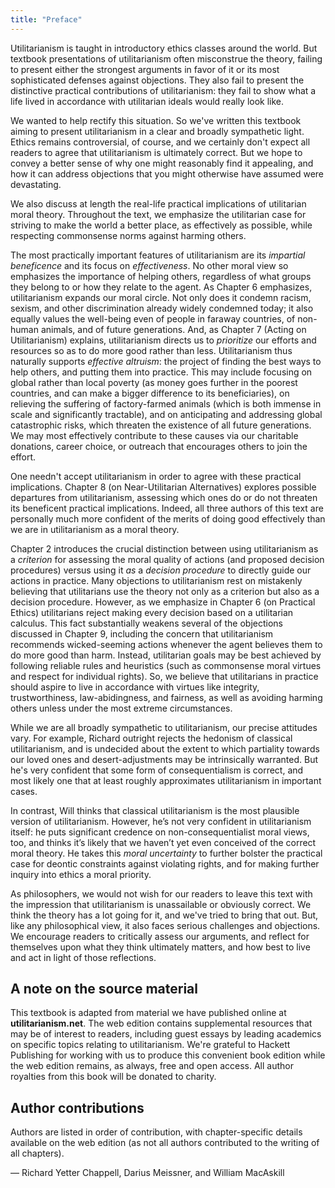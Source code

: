 ```yaml
---
title: "Preface"
---
```


Utilitarianism is taught in introductory ethics classes around the world. But textbook presentations of utilitarianism often misconstrue the theory, failing to present either the strongest arguments in favor of it or its most sophisticated defenses against objections. They also fail to present the distinctive practical contributions of utilitarianism: they fail to show what a life lived in accordance with utilitarian ideals would really look like.

We wanted to help rectify this situation. So we've written this textbook aiming to present utilitarianism in a clear and broadly sympathetic light. Ethics remains controversial, of course, and we certainly don't expect all readers to agree that utilitarianism is ultimately correct. But we hope to convey a better sense of why one might reasonably find it appealing, and how it can address objections that you might otherwise have assumed were devastating.

We also discuss at length the real-life practical implications of utilitarian moral theory. Throughout the text, we emphasize the utilitarian case for striving to make the world a better place, as effectively as possible, while respecting commonsense norms against harming others.

The most practically important features of utilitarianism are its _impartial beneficence_ and its focus on _effectiveness_. No other moral view so emphasizes the importance of helping others, regardless of what groups they belong to or how they relate to the agent. As Chapter 6 emphasizes, utilitarianism expands our moral circle. Not only does it condemn racism, sexism, and other discrimination already widely condemned today; it also equally values the well-being even of people in faraway countries, of non-human animals, and of future generations. And, as Chapter 7 (Acting on Utilitarianism) explains, utilitarianism directs us to _prioritize_ our efforts and resources so as to do more good rather than less. Utilitarianism thus naturally supports _effective altruism_: the project of finding the best ways to help others, and putting them into practice. This may include focusing on global rather than local poverty (as money goes further in the poorest countries, and can make a bigger difference to its beneficiaries), on relieving the suffering of factory-farmed animals (which is both immense in scale and significantly tractable), and on anticipating and addressing global catastrophic risks, which threaten the existence of all future generations. We may most effectively contribute to these causes via our charitable donations, career choice, or outreach that encourages others to join the effort.

One needn't accept utilitarianism in order to agree with these practical implications. Chapter 8 (on Near-Utilitarian Alternatives) explores possible departures from utilitarianism, assessing which ones do or do not threaten its beneficent practical implications. Indeed, all three authors of this text are personally much more confident of the merits of doing good effectively than we are in utilitarianism as a moral theory.

Chapter 2 introduces the crucial distinction between using utilitarianism as a _criterion_ for assessing the moral quality of actions (and proposed decision procedures) versus using it _as_ a _decision procedure_ to directly guide our actions in practice. Many objections to utilitarianism rest on mistakenly believing that utilitarians use the theory not only as a criterion but also as a decision procedure. However, as we emphasize in Chapter 6 (on Practical Ethics) utilitarians reject making every decision based on a utilitarian calculus. This fact substantially weakens several of the objections discussed in Chapter 9, including the concern that utilitarianism recommends wicked-seeming actions whenever the agent believes them to do more good than harm. Instead, utilitarian goals may be best achieved by following reliable rules and heuristics (such as commonsense moral virtues and respect for individual rights). So, we believe that utilitarians in practice should aspire to live in accordance with virtues like integrity, trustworthiness, law-abidingness, and fairness, as well as avoiding harming others unless under the most extreme circumstances.

While we are all broadly sympathetic to utilitarianism, our precise attitudes vary. For example, Richard outright rejects the hedonism of classical utilitarianism, and is undecided about the extent to which partiality towards our loved ones and desert-adjustments may be intrinsically warranted. But he's very confident that some form of consequentialism is correct, and most likely one that at least roughly approximates utilitarianism in important cases.

In contrast, Will thinks that classical utilitarianism is the most plausible version of utilitarianism. However, he’s not very confident in utilitarianism itself: he puts significant credence on non-consequentialist moral views, too, and thinks it’s likely that we haven’t yet even conceived of the correct moral theory. He takes this _moral uncertainty_ to further bolster the practical case for deontic constraints against violating rights, and for making further inquiry into ethics a moral priority.

As philosophers, we would not wish for our readers to leave this text with the impression that utilitarianism is unassailable or obviously correct. We think the theory has a lot going for it, and we've tried to bring that out. But, like any philosophical view, it also faces serious challenges and objections. We encourage readers to critically assess our arguments, and reflect for themselves upon what they think ultimately matters, and how best to live and act in light of those reflections.

## A note on the source material

This textbook is adapted from material we have published online at **utilitarianism.net**. The web edition contains supplemental resources that may be of interest to readers, including guest essays by leading academics on specific topics relating to utilitarianism. We're grateful to Hackett Publishing for working with us to produce this convenient book edition while the web edition remains, as always, free and open access. All author royalties from this book will be donated to charity.

## Author contributions

Authors are listed in order of contribution, with chapter-specific details available on the web edition (as not all authors contributed to the writing of all chapters).

— Richard Yetter Chappell, Darius Meissner, and William MacAskill
